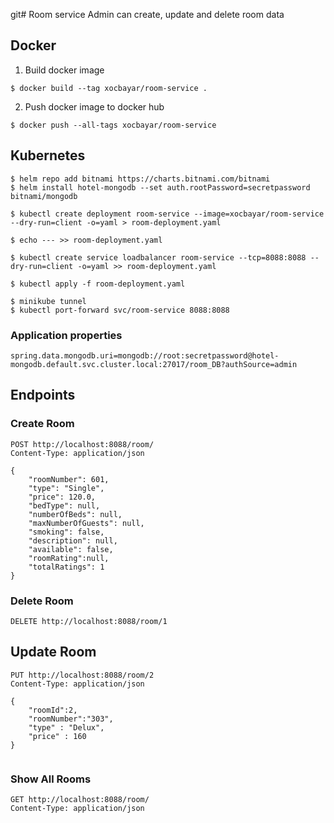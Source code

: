 git# Room service
Admin can create, update and delete room data

## Docker 

1. Build docker image
```
$ docker build --tag xocbayar/room-service .
```
2. Push docker image to docker hub
```
$ docker push --all-tags xocbayar/room-service
```

## Kubernetes
```
$ helm repo add bitnami https://charts.bitnami.com/bitnami
$ helm install hotel-mongodb --set auth.rootPassword=secretpassword bitnami/mongodb

$ kubectl create deployment room-service --image=xocbayar/room-service --dry-run=client -o=yaml > room-deployment.yaml 

$ echo --- >> room-deployment.yaml

$ kubectl create service loadbalancer room-service --tcp=8088:8088 --dry-run=client -o=yaml >> room-deployment.yaml

$ kubectl apply -f room-deployment.yaml

$ minikube tunnel
$ kubectl port-forward svc/room-service 8088:8088
```
### Application properties
```
spring.data.mongodb.uri=mongodb://root:secretpassword@hotel-mongodb.default.svc.cluster.local:27017/room_DB?authSource=admin
```

## Endpoints
### Create Room

~~~
POST http://localhost:8088/room/
Content-Type: application/json

{
    "roomNumber": 601,
    "type": "Single",
    "price": 120.0,
    "bedType": null,
    "numberOfBeds": null,
    "maxNumberOfGuests": null,
    "smoking": false,
    "description": null,
    "available": false,
    "roomRating":null,
    "totalRatings": 1
}
~~~

### Delete Room
~~~
DELETE http://localhost:8088/room/1

~~~

## Update Room

~~~
PUT http://localhost:8088/room/2
Content-Type: application/json

{
    "roomId":2,
    "roomNumber":"303",
    "type" : "Delux",
    "price" : 160
}


~~~
### Show All Rooms
~~~
GET http://localhost:8088/room/
Content-Type: application/json
~~~
